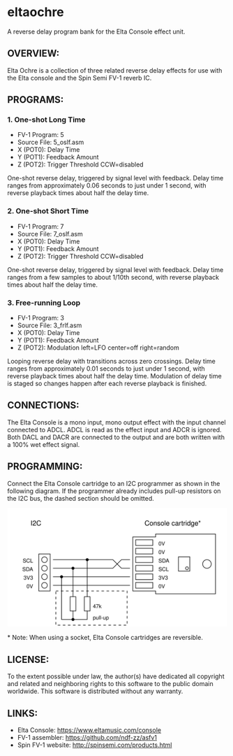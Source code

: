 # eltaochre

A reverse delay program bank for the Elta Console effect unit.


## OVERVIEW:

Elta Ochre is a collection of three related reverse delay effects
for use with the Elta console and the Spin Semi FV-1 reverb IC. 

## PROGRAMS:

### 1. One-shot Long Time

- FV-1 Program: 5
- Source File: 5_oslf.asm
- X (POT0): Delay Time
- Y (POT1): Feedback Amount
- Z (POT2): Trigger Threshold CCW=disabled

One-shot reverse delay, triggered by signal level with
feedback. Delay time ranges from approximately 0.06 seconds
to just under 1 second, with reverse playback times about
half the delay time.

### 2. One-shot Short Time

- FV-1 Program: 7
- Source File: 7_oslf.asm
- X (POT0): Delay Time
- Y (POT1): Feedback Amount
- Z (POT2): Trigger Threshold CCW=disabled

One-shot reverse delay, triggered by signal level with
feedback. Delay time ranges from a few samples to about 1/10th
second, with reverse playback times about half the delay time.


### 3. Free-running Loop

- FV-1 Program: 3
- Source File: 3_frlf.asm
- X (POT0): Delay Time
- Y (POT1): Feedback Amount
- Z (POT2): Modulation left=LFO center=off right=random

Looping reverse delay with transitions across zero crossings.
Delay time ranges from approximately 0.01 seconds to just under
1 second, with reverse playback times about half the delay time.
Modulation of delay time is staged so changes happen after each
reverse playback is finished.


## CONNECTIONS:

The Elta Console is a mono input, mono output effect with the
input channel connected to ADCL. ADCL is read as the effect
input and ADCR is ignored. Both DACL and DACR are connected
to the output and are both written with a 100% wet effect signal.


## PROGRAMMING:

Connect the Elta Console cartridge to an I2C programmer as shown
in the following diagram. If the programmer already includes pull-up
resistors on the I2C bus, the dashed section should be omitted.

![Programmer Wiring Diagram](progwiring.svg "Programmer Wiring")

\* Note: When using a socket, Elta Console cartridges are reversible.


## LICENSE:

To the extent possible under law, the author(s) have dedicated
all copyright and related and neighboring rights to this software
to the public domain worldwide. This software is distributed
without any warranty.


## LINKS:

- Elta Console: <https://www.eltamusic.com/console>
- FV-1 assembler: <https://github.com/ndf-zz/asfv1>
- Spin FV-1 website: <http://spinsemi.com/products.html>
